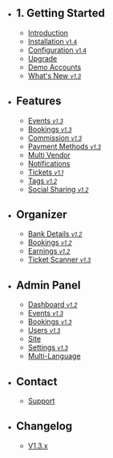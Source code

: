 - ## 1. Getting Started
    - [Introduction](/{{route}}/{{version}}/introduction)
    - [Installation <small class="v">v1.4</small>](/{{route}}/{{version}}/installation)
    - [Configuration <small class="v">v1.4</small>](/{{route}}/{{version}}/configuration)
    - [Upgrade](/{{route}}/{{version}}/upgrade)
    - [Demo Accounts](/{{route}}/{{version}}/demo-accounts)
    - [What's New <small class="v">*v1.3*</small>](/{{route}}/{{version}}/changelog/V1.3.x)

<!-- - ## 2. Admin Panel
- ## 3. Events
- ## 4. Bookings
- ## 5. Commissions -->


- ## Features
    - [Events <small class="v">*v1.3*</small>](/{{route}}/{{version}}/features/events)
    - [Bookings <small class="v">*v1.3*</small>](/{{route}}/{{version}}/features/bookings)
    - [Commission <small class="v">*v1.3*</small>](/{{route}}/{{version}}/features/commission)
    - [Payment Methods <small class="v">*v1.3*</small>](/{{route}}/{{version}}/features/payment-methods)
    - [Multi Vendor](/{{route}}/{{version}}/features/multi-vendor)
    - [Notifications](/{{route}}/{{version}}/features/notifications)
    - [Tickets <small class="v1-1">*v1.1*</small>](/{{route}}/{{version}}/features/tickets)
    - [Tags <small class="v1-2">*v1.2*</small>](/{{route}}/{{version}}/features/tags)
    - [Social Sharing <small class="v1-2">*v1.2*</small>](/{{route}}/{{version}}/features/social-sharing)

- ## Organizer
    - [Bank Details <small class="v1-2">*v1.2*</small>](/{{route}}/{{version}}/features/bank-details)
    - [Bookings <small class="v1-2">*v1.2*</small>](/{{route}}/{{version}}/features/organizer-bookings)
    - [Earnings <small class="v1-2">*v1.2*</small>](/{{route}}/{{version}}/features/organizer-earnings)
    - [Ticket Scanner <small class="v">*v1.3*</small>](/{{route}}/{{version}}/features/ticket-scanner)
    

- ## Admin Panel
    - [Dashboard <small class="v1-2">*v1.2*</small>](/{{route}}/{{version}}/admin/dashboard)
    - [Events <small class="v">*v1.3*</small>](/{{route}}/{{version}}/admin/manage-events)
    - [Bookings <small class="v">*v1.3*</small>](/{{route}}/{{version}}/admin/manage-bookings)
    - [Users <small class="v">*v1.3*</small>](/{{route}}/{{version}}/admin/manage-users)
    - [Site](/{{route}}/{{version}}/admin/manage-site)
    - [Settings <small class="v">*v1.3*</small>](/{{route}}/{{version}}/admin/settings)
    - [Multi-Language](/{{route}}/{{version}}/admin/multi-language)

- ## Contact
    - [Support](/{{route}}/{{version}}/contact/support)
    
- ## Changelog
    - [V1.3.x](/{{route}}/{{version}}/changelog/V1.3.x)

